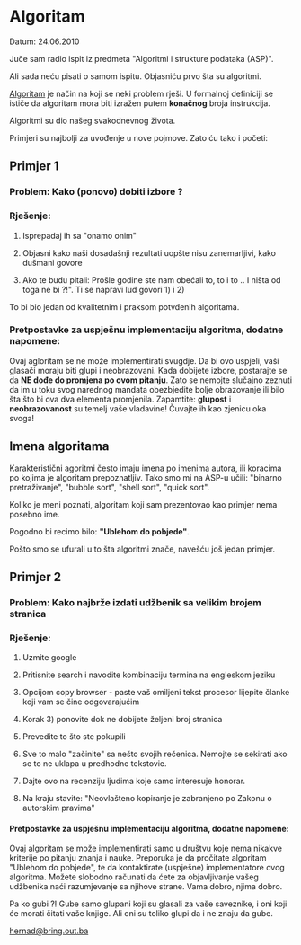 # Algoritam

Datum: 24.06.2010

Juče sam radio ispit iz predmeta "Algoritmi i strukture podataka (ASP)".

Ali sada neću pisati o samom ispitu. Objasniću prvo šta su algoritmi.


[Algoritam](http://en.wikipedia.org/wiki/Algorithm) je način na koji se neki problem rješi. U formalnoj definiciji se ističe da algoritam mora biti izražen putem **konačnog** broja instrukcija.

Algoritmi su dio našeg svakodnevnog života. 

Primjeri su najbolji za uvođenje u nove pojmove. Zato ću tako i početi:

## Primjer 1

### Problem: Kako (ponovo) dobiti izbore ?

### Rješenje:

1) Isprepadaj ih sa "onamo onim"

2) Objasni kako naši dosadašnji rezultati uopšte nisu zanemarljivi, kako dušmani govore

3) Ako te budu pitali: Prošle godine ste nam obećali to, to i to .. I ništa od toga ne bi ?!". Ti se napravi lud govori 1) i 2)

To bi bio jedan od kvalitetnim i praksom potvđenih algoritama.

### Pretpostavke za uspješnu implementaciju algoritma, dodatne napomene:

Ovaj agloritam se ne može implementirati svugdje. Da bi ovo uspjeli, vaši glasači moraju biti glupi i neobrazovani. 
Kada dobijete izbore, postarajte se da **NE dođe do promjena po ovom pitanju**. 
Zato se nemojte slučajno zeznuti da im u toku svog narednog mandata obezbjedite bolje obrazovanje ili bilo šta što bi ova dva elementa promjenila. 
Zapamtite: **glupost** i **neobrazovanost** su temelj vaše vladavine! Čuvajte ih kao zjenicu oka svoga!


## Imena algoritama

Karakteristični agoritmi često imaju imena po imenima autora, ili koracima po kojima je algoritam prepoznatljiv. Tako smo mi na ASP-u učili: "binarno pretraživanje", "bubble sort", "shell sort", "quick sort".

Koliko je meni poznati, algoritam koji sam prezentovao kao primjer nema posebno ime.

Pogodno bi recimo bilo: **"Ublehom do pobjede"**. 

Pošto smo se ufurali u to šta algoritmi znače, navešću još jedan primjer.

## Primjer 2

### Problem: Kako najbrže izdati udžbenik sa velikim brojem stranica


### Rješenje: 

1) Uzmite google

2) Pritisnite search i navodite kombinaciju termina na engleskom jeziku

3) Opcijom copy browser - paste vaš omiljeni tekst procesor lijepite članke koji vam se čine odgovarajućim

4) Korak 3) ponovite dok ne dobijete željeni broj stranica

5) Prevedite to što ste pokupili

6) Sve to malo "začinite" sa nešto svojih rečenica. Nemojte se sekirati ako se to ne uklapa u predhodne tekstovie.

7) Dajte ovo na recenziju ljudima koje samo interesuje honorar. 

8) Na kraju stavite: "Neovlašteno kopiranje je zabranjeno po Zakonu o autorskim pravima"


#### Pretpostavke za uspješnu implementaciju algoritma, dodatne napomene:

Ovaj algoritam se može implementirati samo u društvu koje nema nikakve kriterije po pitanju znanja i nauke. Preporuka je da pročitate algoritam "Ublehom do pobjede", te da kontaktirate (uspješne) implementatore ovog algoritma. 
Možete slobodno računati da ćete za objavljivanje vašeg udžbenika naći razumjevanje sa njihove strane. 
Vama dobro, njima dobro.  

Pa ko gubi ?! Gube samo glupani koji su glasali za vaše saveznike, i oni koji će morati čitati vaše knjige. Ali oni su toliko glupi da i ne znaju da gube.


hernad@bring.out.ba

